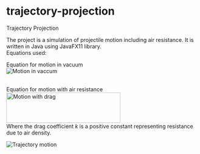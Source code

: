 # trajectory-projection
Trajectory Projection

The project is a simulation of projectile motion including air resistance. It is written in Java using JavaFX11 library.<br>
Equations used:<br>

Equation for motion in vacuum<br>
<img src="https://i.ibb.co/nnBnjVz/Equation2.png" title="Motion in vaccum"><br><br>

Equation for motion with air resistance<br>
<img src="https://i.ibb.co/2cG3S8M/Equation1.png" width="300px" height="80px" title="Motion with drag"/><br>
Where the drag coefficient <i>k</i> is a positive constant representing resistance due to air density.<br>

<img src="https://media.giphy.com/media/9OZVctKK14tCqtcFxf/giphy.gif" title="Trajectory motion">
